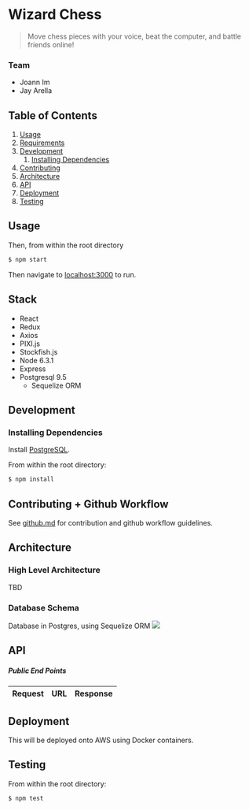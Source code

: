 # Wizard Chess
> Move chess pieces with your voice, beat the computer, and battle friends online!

### Team
- Joann Im
- Jay Arella

## Table of Contents
1. [Usage](#usage)
1. [Requirements](#requirements)
1. [Development](#development)
    1. [Installing Dependencies](#installing-dependencies)
1. [Contributing](#contributing)
1. [Architecture](#architecture)
1. [API](#api)
1. [Deployment](#deployment)
1. [Testing](#testing)

## Usage

Then, from within the root directory
```sh
$ npm start
```

Then navigate to [localhost:3000](https://localhost:3000/) to run.

## Stack
- React
- Redux
- Axios
- PIXI.js
- Stockfish.js
- Node 6.3.1
- Express
- Postgresql 9.5
  - Sequelize ORM

## Development
### Installing Dependencies

Install [PostgreSQL](https://www.postgresql.org/download/).

From within the root directory:
```sh
$ npm install
```

## Contributing + Github Workflow
See [github.md](github.md) for contribution and github workflow guidelines.

## Architecture
### High Level Architecture
TBD
### Database Schema
Database in Postgres, using Sequelize ORM
![](http://i.imgur.com/in8ZdTW.png)

## API
##### Public End Points
|Request|URL|Response|
|---|---|---|

## Deployment
This will be deployed onto AWS using Docker containers.

## Testing
From within the root directory:
```sh
$ npm test
```
